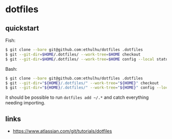 # dotfiles

## quickstart

Fish:

```sh
$ git clone --bare git@github.com:ethulhu/dotfiles .dotfiles
$ git --git-dir=$HOME/.dotfiles/ --work-tree=$HOME checkout
$ git --git-dir=$HOME/.dotfiles/ --work-tree=$HOME config --local status.showUntrackedFiles no
```

Bash:

```sh
$ git clone --bare git@github.com:ethulhu/dotfiles .dotfiles
$ git --git-dir="${HOME}/.dotfiles/" --work-tree="${HOME}" checkout
$ git --git-dir="${HOME}/.dotfiles/" --work-tree="${HOME}" config --local status.showUntrackedFiles no
```

it should be possible to run `dotfiles add ~/.*` and catch everything needing importing.

## links

- https://www.atlassian.com/git/tutorials/dotfiles
